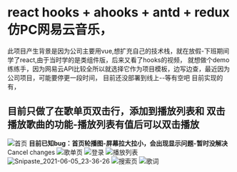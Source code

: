 
# react hooks + ahooks + antd + redux 仿PC网易云音乐，
此项目产生背景是因为公司主要用vue,想扩充自己的技术栈，就在放假-下班期间学了react,由于当时学的是类组件版，后来又看了hooks的视频，
就想做个demo练练手，因为网易云API比较全所以就选择它作为项目模板，边写边查，最近因为公司项目，可能要停更一段时间，
目前还没部署到线上--等有空吧
目前实现的有，
## 目前只做了在歌单页双击行，添加到播放列表和 双击播放歌曲的功能-播放列表有值后可以双击播放
![首页](https://user-images.githubusercontent.com/68386417/120897577-7909b380-c659-11eb-8ea5-e7247e9e117c.png)
**目前已知bug：首页轮播图-屏幕拉大拉小，会出现显示问题-暂时没解决**Cancel changes
![歌单页](https://user-images.githubusercontent.com/68386417/120897593-8e7edd80-c659-11eb-99bc-006a0033d283.png)
![登录](https://user-images.githubusercontent.com/68386417/120897595-9048a100-c659-11eb-9e23-4c8e328e378c.png)
![播放列表](https://user-images.githubusercontent.com/68386417/120897597-9179ce00-c659-11eb-9a4d-68068a3c026d.png)
![Snipaste_2021-06-05_23-36-26](https://user-images.githubusercontent.com/68386417/120897599-92aafb00-c659-11eb-8acc-71c35e5d10f3.png)
![搜索页](https://user-images.githubusercontent.com/68386417/120897602-93439180-c659-11eb-976a-ac9c01694aa2.png)
![歌词](https://user-images.githubusercontent.com/68386417/120897607-99397280-c659-11eb-882a-1b520217470a.png)


